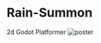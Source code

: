 # Rain-Summon
 2d Godot Platformer
![poster](https://github.com/ABPaladin/Rain-Summon/assets/64165784/e291f374-ad12-4bcc-b9ff-9d157546f409)
